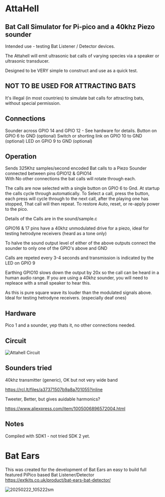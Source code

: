 # AttaHell #
## Bat Call Simulator for Pi-pico and a 40khz Piezo sounder ##

Intended use - testing Bat Listener / Detector devices.

The Attahell will emit ultrasonic bat calls of varying species via a speaker or ultrasonic transducer. 

Designed to be VERY simple to construct and use as a quick test.

## NOT TO BE USED FOR ATTRACTING BATS ## 
It's illegal (in most countries) to simulate bat calls for attracting bats, without special permission.


## Connections ##

Sounder across GPIO 14 and GPIO 12 - See hardware for details.
Button on GPIO 6 to GND (optional)
Switch or shorting link on GPIO 10 to GND (optional)
LED on GPIO 9 to GND (optional)


## Operation ##

Sends 325Khz samples/second encoded Bat calls to a Piezo Sounder connected between pins GPIO12 & GPIO14  
With No other connections the bat calls will rotate through each. 

The calls are now selected with a single button on GPIO 6 to Gnd.
At startup the calls cycle through automatically.
To Select a call, press the button, each press will cycle through to the next call, after the playing one has stopped, That call will then repeat. 
To restore Auto, reset, or re-apply power to the pico.

Details of the Calls are in the sound/sample.c 

GPIO16 & 17 pins have a 40khz unmodulated drive for a piezo, ideal for testing hetrodyne receivers (heard as a tone only)

To halve the sound output level of either of the above outputs connect the sounder to only one of the GPIO's above and GND

Calls are repeted every 3-4 seconds and transmission is indicated by the LED on GPIO 9

Earthing GPIO10 slows down the output by 20x so the call can be heard in a human audio range.  If you are using a 40khz sounder, you will need to repleace with a small speaker to hear this. 

As this is pure square wave its louder than the modulated signals above. Ideal for testing hetrodyne receivers. (especially deaf ones)


## Hardware ##

Pico 1 and a sounder, yep thats it, no other connections needed. 

## Circuit ##

![Attahell Circuit](https://github.com/user-attachments/assets/9d5a2f85-013b-4440-9f95-2321e444d520)


## Sounders tried ##

40khz transmitter (generic), OK but not very wide band

https://rcl.lt/files/a37371507b9a8a701055?inline

Tweeter, Better, but gives auidable harmonics?

https://www.aliexpress.com/item/1005006896572004.html

## Notes ##
Compiled with SDK1 - not tried SDK 2 yet. 

# Bat Ears 
This was created for the development of Bat Ears an easy to build full featured PiPico based Bat Listener/Detector
https://extkits.co.uk/product/bat-ears-bat-detector/

![20250222_105222sm](https://github.com/user-attachments/assets/9e9a9c43-5573-4d2b-aaa9-1c6d6efe8bc3)

